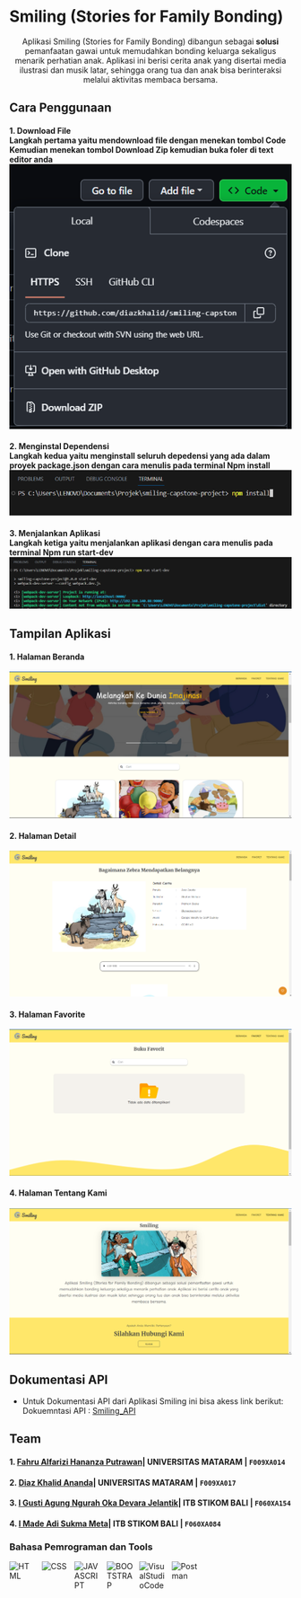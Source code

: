 # Smiling (Stories for Family Bonding)
<div align="center">
  <p>Aplikasi Smiling (Stories for Family Bonding) dibangun sebagai <b>solusi</b> pemanfaatan gawai untuk memudahkan bonding keluarga sekaligus menarik perhatian   anak. Aplikasi ini berisi cerita anak yang disertai media ilustrasi dan musik latar, sehingga orang tua dan anak bisa berinteraksi melalui aktivitas membaca       bersama.</p>
</div>




## Cara Penggunaan
#### 1. Download File <br> Langkah pertama yaitu mendownload file dengan menekan tombol <b>Code</b> Kemudian menekan tombol <b>Download Zip</b> kemudian buka foler di text editor anda <br> ![img 1](img/download.png) 
  
#### 2. Menginstal Dependensi <br> Langkah kedua yaitu menginstall seluruh depedensi yang ada dalam proyek package.json dengan cara menulis pada terminal <b>Npm install</b> <br> ![img 2](img/npminstall.png)
  
#### 3. Menjalankan Aplikasi <br> Langkah ketiga yaitu menjalankan aplikasi dengan cara menulis pada terminal <b>Npm run start-dev</b> <br> ![img 2](img/npmrunstartdev.png)

## Tampilan Aplikasi
#### 1. Halaman Beranda <br> 
![img 3](img/beranda.png)

#### 2. Halaman Detail <br> 
![img 4](img/detail.png)

#### 3. Halaman Favorite <br> 
![img 5](img/favorite.png)

#### 4. Halaman Tentang Kami <br> 
![img 6](img/tentangkami.png)


## Dokumentasi API
* Untuk Dokumentasi API dari Aplikasi Smiling ini bisa akess link berikut: <br>
  Dokuemntasi API : [Smiling_API](https://smiling-api-docs.netlify.app/#/)

## Team
#### 1. [Fahru Alfarizi Hananza Putrawan](https://www.linkedin.com/in/fahru-alfarizi-hananza-putrawan-94379b26a/)| UNIVERSITAS MATARAM | `F009XA014`

#### 2. [Diaz Khalid Ananda](https://www.linkedin.com/in/diaz-khalid-ananda-5a135a267/)| UNIVERSITAS MATARAM | `F009XA017`

#### 3. [I Gusti Agung Ngurah Oka Devara Jelantik](https://www.linkedin.com/in/okadevara/)| ITB STIKOM BALI | `F060XA154`

#### 4. [I Made Adi Sukma Meta](https://www.linkedin.com/in/adi-sukma-a5485b176/)| ITB STIKOM BALI | `F060XA084`

### Bahasa Pemrograman dan Tools
[<img align="left" alt="HTML" width="48px" height="48" src="https://img.icons8.com/color/48/html-5--v1.png" style="padding-right:10px;" />][webdev]
[<img align="left" alt="CSS" width="48px" height="48" src="https://img.icons8.com/plasticine/48/css3.png" style="padding-right:10px;" />][webdev]
[<img align="left" alt="JAVASCRIPT" width="48px" height="48" src="https://img.icons8.com/color/48/javascript--v1.png" style="padding-right:10px;" />][webdev]
[<img align="left" alt="BOOTSTRAP" width="48px" height="48" src="https://img.icons8.com/color/48/bootstrap.png" style="padding-right:10px;" />][webdev]
[<img align="left" alt="VisualStudioCode" width="48px"  height="48" src="https://img.icons8.com/color/48/visual-studio-code-2019.png" style="padding-right:10px;" />][webdev]
[<img align="left" alt="Postman" width="48px" height="48" src="https://img.icons8.com/external-tal-revivo-color-tal-revivo/48/external-postman-is-the-only-complete-api-development-environment-logo-color-tal-revivo.png" style="padding-right:10px;" />][webdev]

<br />
<br />

[webdev]: https://github.com/fahrual/fahrual
